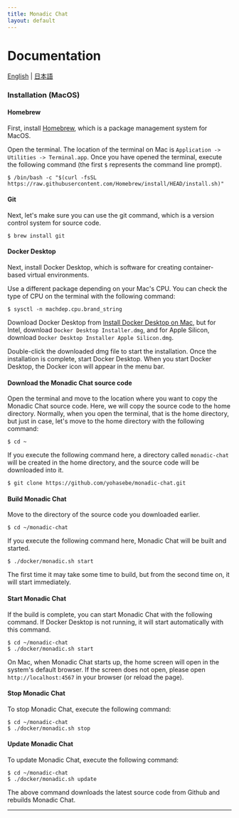 ```yaml
---
title: Monadic Chat
layout: default
---
```


# Documentation

[English](https://yohasebe.github.io/monadic-chat-web/documentation) |
[日本語](https://yohasebe.github.io/monadic-chat-web/documentation_ja)

### Installation (MacOS)

#### Homebrew

First, install [Homebrew](https://brew.sh), which is a package management system for MacOS.

Open the terminal. The location of the terminal on Mac is `Application -> Utilities -> Terminal.app`. Once you have opened the terminal, execute the following command (the first `$` represents the command line prompt).

```shell
$ /bin/bash -c "$(curl -fsSL https://raw.githubusercontent.com/Homebrew/install/HEAD/install.sh)" 
```

#### Git

Next, let's make sure you can use the git command, which is a version control system for source code.

```shell
$ brew install git
```

#### Docker Desktop

Next, install Docker Desktop, which is software for creating container-based virtual environments.

Use a different package depending on your Mac's CPU. You can check the type of CPU on the terminal with the following command:

```shell
$ sysctl -n machdep.cpu.brand_string
```

Download Docker Desktop from [Install Docker Desktop on Mac](https://hub.docker.com/editions/community/docker-ce-desktop-mac), but for Intel, download `Docker Desktop Installer.dmg`, and for Apple Silicon, download `Docker Desktop Installer Apple Silicon.dmg`.

Double-click the downloaded dmg file to start the installation. Once the installation is complete, start Docker Desktop. When you start Docker Desktop, the Docker icon will appear in the menu bar.

#### Download the Monadic Chat source code

Open the terminal and move to the location where you want to copy the Monadic Chat source code. Here, we will copy the source code to the home directory. Normally, when you open the terminal, that is the home directory, but just in case, let's move to the home directory with the following command:

```shell
$ cd ~
```

If you execute the following command here, a directory called `monadic-chat` will be created in the home directory, and the source code will be downloaded into it.

```shell
$ git clone https://github.com/yohasebe/monadic-chat.git
```

#### Build Monadic Chat

Move to the directory of the source code you downloaded earlier.

```shell
$ cd ~/monadic-chat
```

If you execute the following command here, Monadic Chat will be built and started.

```shell
$ ./docker/monadic.sh start
```

The first time it may take some time to build, but from the second time on, it will start immediately.

#### Start Monadic Chat

If the build is complete, you can start Monadic Chat with the following command. If Docker Desktop is not running, it will start automatically with this command.

```shell
$ cd ~/monadic-chat
$ ./docker/monadic.sh start
```

On Mac, when Monadic Chat starts up, the home screen will open in the system's default browser. If the screen does not open, please open `http://localhost:4567` in your browser (or reload the page).

#### Stop Monadic Chat

To stop Monadic Chat, execute the following command:

```shell
$ cd ~/monadic-chat
$ ./docker/monadic.sh stop
```

#### Update Monadic Chat

To update Monadic Chat, execute the following command:

```shell
$ cd ~/monadic-chat
$ ./docker/monadic.sh update
```

The above command downloads the latest source code from Github and rebuilds Monadic Chat.



<script src="https://cdn.jsdelivr.net/npm/jquery@3.5.0/dist/jquery.min.js"></script>
<script src="https://cdn.jsdelivr.net/npm/lightbox2@2.11.3/src/js/lightbox.js"></script>

---

<script>
  function copyToClipBoard(id){
    var copyText =  document.getElementById(id).innerText;
    document.addEventListener('copy', function(e) {
        e.clipboardData.setData('text/plain', copyText);
        e.preventDefault();
      }, true);
    document.execCommand('copy');
    alert('copied');
  }
</script>
